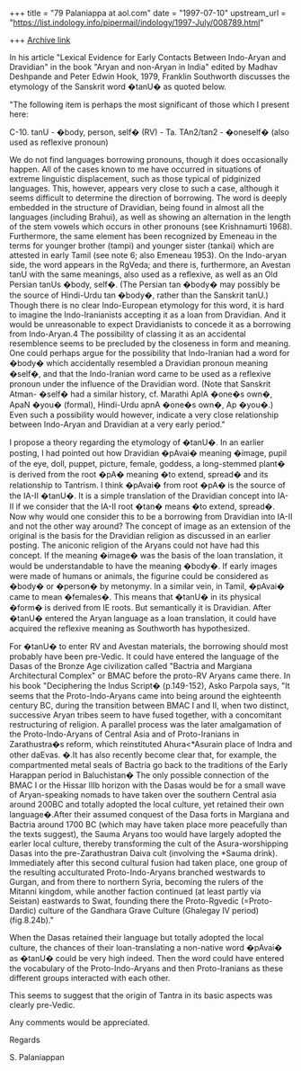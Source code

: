 +++
title = "79 Palaniappa at aol.com"
date = "1997-07-10"
upstream_url = "https://list.indology.info/pipermail/indology/1997-July/008789.html"

+++
[Archive link](https://list.indology.info/pipermail/indology/1997-July/008789.html)

In his article "Lexical Evidence for Early Contacts Between Indo-Aryan and
Dravidian"  in the book "Aryan and non-Aryan in India" edited by Madhav
Deshpande and Peter Edwin Hook, 1979,  Franklin Southworth discusses the
etymology of the Sanskrit word �tanU� as quoted below.

"The following item is perhaps the most significant of those which I present
here:

C-10. tanU - �body, person, self� (RV) - Ta. TAn2/tan2 - �oneself�
          (also used as reflexive pronoun)

We do not find languages borrowing pronouns, though it does occasionally
happen. All of the cases known to me have occurred in situations of extreme
linguistic displacement, such as those typical of pidginized languages. This,
however, appears very close to such a case, although it seems difficult to
determine the direction of borrowing. The word is deeply embedded in the
structure of Dravidian, being found in almost all the languages (including
Brahui), as well as showing an alternation in the length of the stem vowels
which occurs in other pronouns (see Krishnamurti 1968). Furthermore, the same
element has been recognized by Emeneau in the terms for younger brother
(tampi) and younger sister (tankai) which are attested in early Tamil (see
note 6; also Emeneau 1953). On the Indo-aryan side, the word appears in the
RgVeda; and there is, furthermore, an Avestan tanU with the same meanings,
also used as a reflexive, as well as an Old Persian tanUs �body, self�. (The
Persian tan �body� may possibly be the source of Hindi-Urdu tan �body�,
rather than the Sanskrit tanU.) Though there is no clear Indo-European
etymology for this word, it is hard to imagine the Indo-Iranianists accepting
it as a loan from Dravidian. And it would be unreasonable to expect
Dravidianists to concede it as a borrowing from Indo-Aryan.4 The possibility
of classing it as an accidental resemblence seems to be precluded by the
closeness in form and meaning. One could perhaps argue for the possibility
that Indo-Iranian had a word for �body� which accidentally resembled a
Dravidian pronoun meaning �self�, and that the Indo-Iranian word came to be
used as a reflexive pronoun under the influence of the Dravidian word. (Note
that Sanskrit Atman- �self� had a similar history, cf. Marathi AplA �one�s
own�, ApaN �you� (formal), Hindi-Urdu apnA �one�s own�, Ap �you�.) Even such
a possibility would however, indicate a very close relationship between
Indo-Aryan and Dravidian at a very early period."

I propose a theory regarding the etymology of �tanU�. In an earlier posting,
I had pointed out how Dravidian �pAvai� meaning �image, pupil of the eye,
doll, puppet, picture, female, goddess, a long-stemmed plant� is derived from
the root �pA� meaning �to extend, spread� and its relationship to Tantrism. I
think �pAvai� from root  �pA� is the source of the IA-II �tanU�. It is a
simple translation of the Dravidian concept into IA-II if we consider that
the IA-II root �tan� means �to extend, spread�. Now why would one consider
this to be a borrowing from Dravidian into IA-II and not the other way
around? The concept of image as an extension of the original is the basis for
the Dravidian religion as discussed in an earlier posting. The aniconic
religion of the Aryans could not have had this concept. If the meaning
�image� was the basis of the loan translation, it would be understandable to
have the meaning �body�. If early images were made of humans or animals, the
figurine could be considered as �body� or �person� by metonymy. In a similar
vein, in Tamil, �pAvai� came to mean �females�. This means that �tanU� in its
physical �form� is derived from IE roots. But semantically it is Dravidian.
After �tanU� entered the Aryan language as a loan translation, it could have
acquired the reflexive meaning as Southworth has hypothesized.

For �tanU� to enter RV and Avestan materials, the borrowing should most
probably have been pre-Vedic. It could have entered the language of the Dasas
of the Bronze Age civilization called "Bactria and Margiana Architectural
Complex" or BMAC  before the proto-RV Aryans came there. In his book
"Deciphering the Indus Script� (p.149-152),  Asko Parpola says, "It seems
that the Proto-Indo-Aryans came into being around the eighteenth century BC,
during the transition between BMAC I and II, when two distinct, successive
Aryan tribes seem to have fused together, with a concomitant restructuring of
religion. A parallel process was the later amalgamation of the
Proto-Indo-Aryans of Central Asia and of Proto-Iranians in Zarathustra�s
reform, which reinstituted Ahura<*Asurain place of Indra and other daEvas.
�.It has also recently become clear that, for example, the compartmented
metal seals of Bactria go back to the traditions of the Early Harappan period
in Baluchistan�  The only possible connection of the BMAC I or the Hissar
IIIb horizon with the Dasas would be for a small wave of Aryan-speaking
nomads to have taken over the southern Central asia around 200BC and totally
adopted the local culture, yet retained their own language�.After their
assumed conquest of the Dasa forts in Margiana and Bactria around 1700 BC
(which may have taken place more peacefully than the texts suggest), the
Sauma Aryans too would have largely adopted the earler local culture, thereby
transforming the cult of the Asura-worshipping Dasas into the
pre-Zarathustran Daiva cult (involving the *Sauma drink). Immediately after
this second cultural fusion had taken place, one group of the resulting
acculturated Proto-Indo-Aryans branched westwards to Gurgan, and from there
to northern Syria, becoming the rulers of the Mitanni kingdom, while another
faction continued (at least partly via Seistan) eastwards to Swat, founding
there the Proto-Rgvedic (=Proto-Dardic) culture of the Gandhara Grave Culture
(Ghalegay IV period) (fig.8.24b)."

When the Dasas retained their language but totally adopted the local culture,
the chances of their loan-translating a non-native word �pAvai� as �tanU�
could be very high indeed. Then the word could have entered the vocabulary of
the Proto-Indo-Aryans and then Proto-Iranians as these different groups
interacted with each other.

This seems to suggest that the origin of Tantra in its basic aspects was
clearly pre-Vedic. 

Any comments would be appreciated.

Regards

S. Palaniappan 







